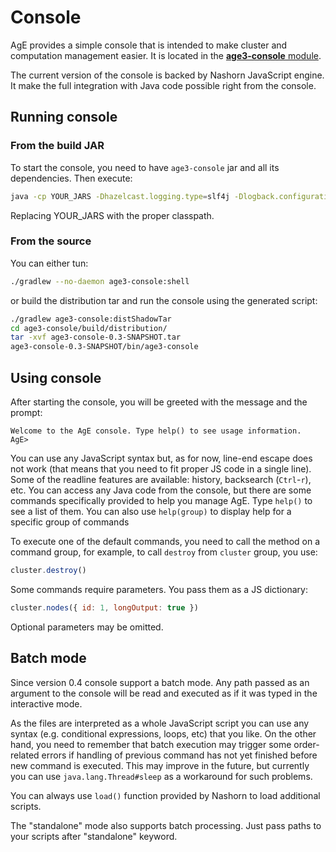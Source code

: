# Console

AgE provides a simple console that is intended to make cluster and computation management easier. It is located in the [**age3-console** module](https://gitlab.com/age-agh/age3/tree/develop/age3-console).

The current version of the console is backed by Nashorn JavaScript engine. It make the full integration with Java code possible right from the console.

## Running console

### From the build JAR
To start the console, you need to have `age3-console` jar and all its dependencies. Then execute:
```bash
java -cp YOUR_JARS -Dhazelcast.logging.type=slf4j -Dlogback.configurationFile=pl/edu/agh/age/console/logback.groovy pl.edu.agh.age.console.ConsoleBootstrapper
```
Replacing YOUR_JARS with the proper classpath.

### From the source

You can either tun:
```bash
./gradlew --no-daemon age3-console:shell
```
or build the distribution tar and run the console using the generated script:
```bash
./gradlew age3-console:distShadowTar
cd age3-console/build/distribution/
tar -xvf age3-console-0.3-SNAPSHOT.tar
age3-console-0.3-SNAPSHOT/bin/age3-console
```

## Using console

After starting the console, you will be greeted with the message and the prompt:
```
Welcome to the AgE console. Type help() to see usage information.
AgE> 
```

You can use any JavaScript syntax but, as for now, line-end escape does not work (that means that you need to fit proper JS code in a single line).
Some of the readline features are available: history, backsearch (`Ctrl`-`r`), etc.
You can access any Java code from the console, but there are some commands specifically provided to help you manage AgE.
Type `help()` to see a list of them. You can also use `help(group)` to display help for a specific group of commands

To execute one of the default commands, you need to call the method on a command group, for example, to call `destroy` from `cluster` group,
you use:
```js
cluster.destroy()
```
Some commands require parameters. You pass them as a JS dictionary:
```js
cluster.nodes({ id: 1, longOutput: true })
```
Optional parameters may be omitted.

## Batch mode

Since version 0.4 console support a batch mode. Any path passed as an argument to the console will be read and executed as if it was typed in the interactive mode.

As the files are interpreted as a whole JavaScript script you can use any syntax (e.g. conditional expressions, loops, etc) that you like.
On the other hand, you need to remember that batch execution may trigger some order-related errors
if handling of previous command has not yet finished before new command is executed.
This may improve in the future, but currently you can use `java.lang.Thread#sleep` as a workaround for such problems.

You can always use `load()` function provided by Nashorn to load additional scripts.

The "standalone" mode also supports batch processing. Just pass paths to your scripts after "standalone" keyword.
